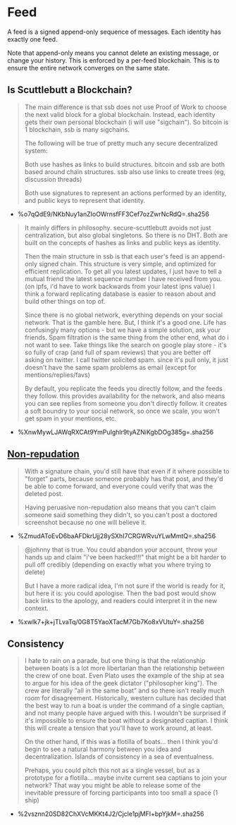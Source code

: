 # Feed

A feed is a signed append-only sequence of messages. Each identity has exactly one feed.

Note that append-only means you cannot delete an existing message, or change your history. This is enforced by a per-feed blockchain. This is to ensure the entire network converges on the same state.

## Is Scuttlebutt a Blockchain?

> The main difference is that ssb does not use Proof of Work to choose the next valid block for a global blockchain. Instead, each identity gets their own personal blockchain (i will use "sigchain"). So bitcoin is 1 blockchain, ssb is many sigchains.
>
> The following will be true of pretty much any secure decentralized system:
>
> Both use hashes as links to build structures. bitcoin and ssb are both based around chain structures. ssb also use links to create trees (eg, discussion threads)
>
> Both use signatures to represent an actions performed by an identity, and public keys to represent that identity.

- %o7qQdE9/NKbNuy1anZIoOWrnsfFF3Cef7ozZwrNcRdQ=.sha256

> It mainly differs in philosophy. secure-scuttlebutt avoids not just centralization, but also global singletons. So there is no DHT.
> Both are built on the concepts of hashes as links and public keys as identity.
>
> Then the main structure in ssb is that each user's feed is an append-only signed chain. This structure is very simple, and optimized for efficient replication. To get all you latest updates, I just have to tell a mutual friend the latest sequence number I have received from you.
(on ipfs, i'd have to work backwards from your latest ipns value)
I think a forward replicating database is easier to reason about and build other things on top of.
>
> Since there is no global network, everything depends on your social network. That is the gamble here. But, I think it's a good one. Life has confusingly many options - but we have a simple solution, ask your friends. Spam filtration is the same thing from the other end, what do i not want to see. Take things like the search on google play store - it's so fully of crap (and full of spam reviews) that you are better off asking on twitter. I call twitter solicited spam. since it's pull only, it just doesn't have the same spam problems as email (except for mentions/replies/favs)
>
> By default, you replicate the feeds you directly follow, and the feeds they follow. this provides availability for the network, and also means you can see replies from someone you don't directly follow. it creates a soft boundry to your social network, so once we scale, you won't get spam in your mentions, etc.

- %XnwMywLJAWqRXCAt9YmPuIghlr9tyAZNiKgbDOg385g=.sha256

## [Non-repudation](https://en.wikipedia.org/wiki/Non-repudiation)

> With a signature chain, you'd still have that even if it where possible to "forget" parts, because someone probably has that post, and they'd be able to come forward, and everyone could verify that was the deleted post.
> 
> Having peruasive non-repudation also means that you can't claim someone said something they didn't, so you can't post a doctored screenshot because no one will believe it.

- %ZmudAToEvD6baAFDkrUjj28ySXhI7CRGWRvuYLwMmtQ=.sha256

> @johnny that is true. You could abandon your account, throw your hands up and claim "i've been hacked!!!" that might be a bit harder to pull off credibly (depending on exactly what you where trying to delete)
>
> But I have a more radical idea, I'm not sure if the world is ready for it, but here it is: you could apologise. Then the bad post would show back links to the apology, and readers could interpret it in the new context.

- %xwlk7+jk+jTLvaTq/0G8T5YaoXTacM7Gb7Ko8xVUtuY=.sha256

## Consistency

> I hate to rain on a parade, but one thing is that the relationship between boats is a lot more libertarian than the relationship between the crew of one boat. Even Plato uses the example of the ship at sea to argue for his idea of the geek dictator ("philosopher king").
The crew are literally "all in the same boat" and so there isn't really much room for disagreement. Historically, western culture has decided that the best way to run a boat is under the command of a single captian, and not many people have argued with this. I wouldn't be surprised if it's impossible to ensure the boat without a designated captian. I think this will create a tension that you'll have to work around, at least.
>
> On the other hand, if this was a flotilla of boats... then I think you'd begin to see a natural harmony between you idea and decentralization. Islands of consistency in a sea of eventualness.
>
> Prehaps, you could pitch this not as a single vessel, but as a prototype for a flotilla... maybe invite current sea captians to join your network? That way you might be able to release some of the inevitable pressure of forcing participants into too small a space (1 ship)

- %2vsznn20SD82ChXVcMKKt4J2/Cjcle1pjMFI+bpYjkM=.sha256
